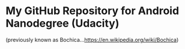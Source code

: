 My GitHub Repository for Android Nanodegree (Udacity)
=====================================================
(previously known as Bochica...https://en.wikipedia.org/wiki/Bochica)

